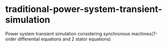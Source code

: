 # traditional-power-system-transient-simulation
Power system transient simulation considering synchronous machines(7-order differential equations and 2 stator equations)
